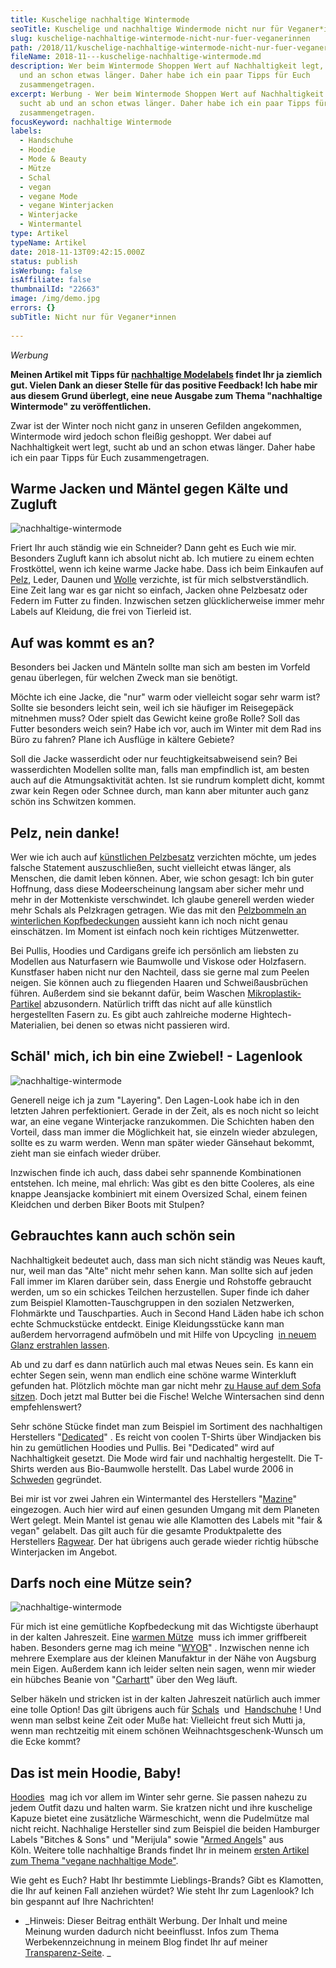 ```yaml
---
title: Kuschelige nachhaltige Wintermode
seoTitle: Kuschelige und nachhaltige Windermode nicht nur für Veganer*innen
slug: kuschelige-nachhaltige-wintermode-nicht-nur-fuer-veganerinnen
path: /2018/11/kuschelige-nachhaltige-wintermode-nicht-nur-fuer-veganerinnen/
fileName: 2018-11---kuschelige-nachhaltige-wintermode.md
description: Wer beim Wintermode Shoppen Wert auf Nachhaltigkeit legt, sucht ab
  und an schon etwas länger. Daher habe ich ein paar Tipps für Euch
  zusammengetragen.
excerpt: Werbung - Wer beim Wintermode Shoppen Wert auf Nachhaltigkeit legt,
  sucht ab und an schon etwas länger. Daher habe ich ein paar Tipps für Euch
  zusammengetragen.
focusKeyword: nachhaltige Wintermode
labels:
  - Handschuhe
  - Hoodie
  - Mode & Beauty
  - Mütze
  - Schal
  - vegan
  - vegane Mode
  - vegane Winterjacken
  - Winterjacke
  - Wintermantel
type: Artikel
typeName: Artikel
date: 2018-11-13T09:42:15.000Z
status: publish
isWerbung: false
isAffiliate: false
thumbnailId: "22663"
image: /img/demo.jpg
errors: {}
subTitle: Nicht nur für Veganer*innen
  
---
```


_Werbung_

**Meinen Artikel mit Tipps für
[nachhaltige Modelabels](/2018/02/faire-klamotten/) findet Ihr ja ziemlich gut.
Vielen Dank an dieser Stelle für das positive Feedback! Ich habe mir aus diesem
Grund überlegt, eine neue Ausgabe zum Thema "nachhaltige Wintermode" zu
veröffentlichen.**

Zwar ist der Winter noch nicht ganz in unseren Gefilden angekommen, Wintermode
wird jedoch schon fleißig geshoppt. Wer dabei auf Nachhaltigkeit wert legt,
sucht ab und an schon etwas länger. Daher habe ich ein paar Tipps für Euch
zusammengetragen.

## Warme Jacken und Mäntel gegen Kälte und Zugluft

![nachhaltige-wintermode](http://cardamonchai.com/wp-content/uploads/2018/11/31415931275_d2404ae657_z-400x499.jpg "In meinem geliebten Wintermantel")

Friert Ihr auch ständig wie ein Schneider? Dann geht es Euch wie mir. Besonders
Zugluft kann ich absolut nicht ab. Ich mutiere zu einem echten Frostköttel, wenn
ich keine warme Jacke habe. Dass ich beim Einkaufen auf
[Pelz](/2014/11/fakepelz-echtpelz/), Leder, Daunen und
[Wolle](/2014/10/wolle-das-kann-doch-gar-nicht-so-schlimm-sein/) verzichte, ist
für mich selbstverständlich. Eine Zeit lang war es gar nicht so einfach, Jacken
ohne Pelzbesatz oder Federn im Futter zu finden. Inzwischen setzen
glücklicherweise immer mehr Labels auf Kleidung, die frei von Tierleid ist.

## Auf was kommt es an?

Besonders bei Jacken und Mänteln sollte man sich am besten im Vorfeld genau
überlegen, für welchen Zweck man sie benötigt.

Möchte ich eine Jacke, die "nur" warm oder vielleicht sogar sehr warm ist?
Sollte sie besonders leicht sein, weil ich sie häufiger im Reisegepäck mitnehmen
muss? Oder spielt das Gewicht keine große Rolle? Soll das Futter besonders weich
sein? Habe ich vor, auch im Winter mit dem Rad ins Büro zu fahren? Plane ich
Ausflüge in kältere Gebiete?

Soll die Jacke wasserdicht oder nur feuchtigkeitsabweisend sein? Bei
wasserdichten Modellen sollte man, falls man empfindlich ist, am besten auch auf
die Atmungsaktivität achten. Ist sie rundrum komplett dicht, kommt zwar kein
Regen oder Schnee durch, man kann aber mitunter auch ganz schön ins Schwitzen
kommen.

## Pelz, nein danke!

Wer wie ich auch auf [künstlichen Pelzbesatz](/2014/11/fakepelz-echtpelz/)
verzichten möchte, um jedes falsche Statement auszuschließen, sucht vielleicht
etwas länger, als Menschen, die damit leben können. Aber, wie schon gesagt: Ich
bin guter Hoffnung, dass diese Modeerscheinung langsam aber sicher mehr und mehr
in der Mottenkiste verschwindet. Ich glaube generell werden wieder mehr Schals
als Pelzkragen getragen. Wie das mit den
[Pelzbommeln an winterlichen Kopfbedeckungen](/2015/04/vegane-haekelmuetzen-mit-statement/)
aussieht kann ich noch nicht genau einschätzen. Im Moment ist einfach noch kein
richtiges Mützenwetter.

Bei Pullis, Hoodies und Cardigans greife ich persönlich am liebsten zu Modellen
aus Naturfasern wie Baumwolle und Viskose oder Holzfasern. Kunstfaser haben
nicht nur den Nachteil, dass sie gerne mal zum Peelen neigen. Sie können auch zu
fliegenden Haaren und Schweißausbrüchen führen. Außerdem sind sie bekannt dafür,
beim Waschen [Mikroplastik-Partikel](/2018/03/world-ocean-summit-2018/)
abzusondern. Natürlich trifft das nicht auf alle künstlich hergestellten Fasern
zu. Es gibt auch zahlreiche moderne Hightech-Materialien, bei denen so etwas
nicht passieren wird.

## Schäl' mich, ich bin eine Zwiebel! - Lagenlook

![nachhaltige-wintermode](http://cardamonchai.com/wp-content/uploads/2018/11/33267695745_52dc39f3f7_z-400x533.jpg "Lagenlook für noch nicht ganz so kalte Tage")

Generell neige ich ja zum "Layering". Den Lagen-Look habe ich in den letzten
Jahren perfektioniert. Gerade in der Zeit, als es noch nicht so leicht war, an
eine vegane Winterjacke ranzukommen. Die Schichten haben den Vorteil, dass man
immer die Möglichkeit hat, sie einzeln wieder abzulegen, sollte es zu warm
werden. Wenn man später wieder Gänsehaut bekommt, zieht man sie einfach wieder
drüber.

Inzwischen finde ich auch, dass dabei sehr spannende Kombinationen entstehen.
Ich meine, mal ehrlich: Was gibt es den bitte Cooleres, als eine knappe
Jeansjacke kombiniert mit einem Oversized Schal, einem feinen Kleidchen und
derben Biker Boots mit Stulpen?

## Gebrauchtes kann auch schön sein

Nachhaltigkeit bedeutet auch, dass man sich nicht ständig was Neues kauft, nur,
weil man das "Alte" nicht mehr sehen kann. Man sollte sich auf jeden Fall immer
im Klaren darüber sein, dass Energie und Rohstoffe gebraucht werden, um so ein
schickes Teilchen herzustellen. Super finde ich daher zum Beispiel
Klamotten-Tauschgruppen in den sozialen Netzwerken, Flohmärkte und
Tauschparties. Auch in Second Hand Läden habe ich schon echte Schmuckstücke
entdeckt. Einige Kleidungsstücke kann man außerdem hervorragend aufmöbeln und
mit Hilfe von Upcycling 
[in neuem Glanz erstrahlen lassen](/2015/08/diy-upcycling-jeansrock/).

Ab und zu darf es dann natürlich auch mal etwas Neues sein. Es kann ein echter
Segen sein, wenn man endlich eine schöne warme Winterkluft gefunden hat.
Plötzlich möchte man gar nicht mehr
[zu Hause auf dem Sofa sitzen](/2018/02/ein-perfekter-sonntag-auf-dem-sofa/).
Doch jetzt mal Butter bei die Fische! Welche Wintersachen sind denn
empfehlenswert?

Sehr schöne Stücke findet man zum Beispiel im Sortiment des nachhaltigen
Herstellers "[Dedicated](https://www.planet-sports.de/marken/dedicated/damen/)"
. Es reicht von coolen T-Shirts über Windjacken bis hin zu gemütlichen Hoodies
und Pullis. Bei "Dedicated" wird auf Nachhaltigkeit gesetzt. Die Mode wird fair
und nachhaltig hergestellt. Die T-Shirts werden aus Bio-Baumwolle herstellt. Das
Label wurde 2006 in [Schweden](/?s=schweden) gegründet.

Bei mir ist vor zwei Jahren ein Wintermantel des Herstellers
"[Mazine](https://www.planet-sports.de/marken/mazine/damen/)" eingezogen. Auch
hier wird auf einen gesunden Umgang mit dem Planeten Wert gelegt. Mein Mantel
ist genau wie alle Klamotten des Labels mit "fair &amp; vegan" gelabelt. Das
gilt auch für die gesamte Produktpalette des Herstellers
[Ragwear](https://www.planet-sports.de/marken/ragwear/damen/). Der hat übrigens
auch gerade wieder richtig hübsche Winterjacken im Angebot.

## Darfs noch eine Mütze sein?

![nachhaltige-wintermode](http://cardamonchai.com/wp-content/uploads/2018/11/30462412122_66f5294155_z-400x602.jpg "Nochmal Lagenlook")

Für mich ist eine gemütliche Kopfbedeckung mit das Wichtigste überhaupt in der
kalten Jahreszeit. Eine
[warmen Mütze](https://www.planet-sports.de/accessoires/damen/muetzen/)  muss
ich immer griffbereit haben. Besonders gerne mag ich meine
"[WYOB](/2015/04/ueberraschungspost-von-wyob/)" . Inzwischen nenne ich mehrere
Exemplare aus der kleinen Manufaktur in der Nähe von Augsburg mein Eigen.
Außerdem kann ich leider selten nein sagen, wenn mir wieder ein hübches Beanie
von "[Carhartt](https://www.planet-sports.de/marken/carhartt-wip/damen/)" über
den Weg läuft.

Selber häkeln und stricken ist in der kalten Jahreszeit natürlich auch immer
eine tolle Option! Das gilt übrigens auch für
[Schals](https://www.planet-sports.de/accessoires/damen/schals/)  und 
[Handschuhe](https://www.planet-sports.de/accessoires/damen/handschuhe/) ! Und
wenn man selbst keine Zeit oder Muße hat: Vielleicht freut sich Mutti ja, wenn
man rechtzeitig mit einem schönen Weihnachtsgeschenk-Wunsch um die Ecke kommt?

## Das ist mein Hoodie, Baby!

<!-- BEGIN PARTNER PROGRAM - DO NOT CHANGE THE PARAMETERS OF THE HYPERLINK -->

[Hoodies](https://www.planet-sports.de/streetwear/damen/pullover/hoodies/)  mag
ich vor allem im Winter sehr gerne. Sie passen nahezu zu jedem Outfit dazu und
halten warm. Sie kratzen nicht und ihre kuschelige Kapuze bietet eine
zusätzliche Wärmeschicht, wenn die Pudelmütze mal nicht reicht. Nachhalige
Hersteller sind zum Beispiel die beiden Hamburger Labels "Bitches &amp; Sons"
und "Merijula" sowie
"[Armed Angels](https://www.planet-sports.de/marken/armedangels/damen/)" aus
Köln. Weitere tolle nachhaltige Brands findet Ihr in meinem
[ersten Artikel zum Thema "vegane nachhaltige Mode"](/2018/02/faire-klamotten/).

Wie geht es Euch? Habt Ihr bestimmte Lieblings-Brands? Gibt es Klamotten, die
Ihr auf keinen Fall anziehen würdet? Wie steht Ihr zum Lagenlook? Ich bin
gespannt auf Ihre Nachrichten!

- _Hinweis: Dieser Beitrag enthält Werbung. Der Inhalt und meine Meinung wurden
  dadurch nicht beeinflusst. Infos zum Thema Werbekennzeichnung in meinem Blog
  findet Ihr auf meiner  [Transparenz-Seite](/werbung/). _

  